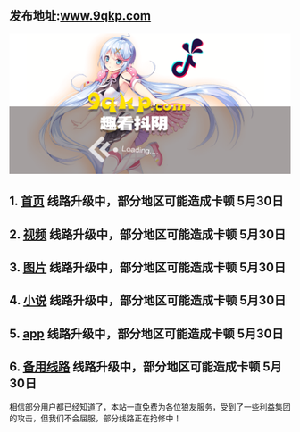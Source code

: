 ## 发布地址:www.9qkp.com

 [ ![Image](bg.png)](http://app.9qkp.com)

## 1.  [首页](http://susen7.com)  线路升级中，部分地区可能造成卡顿 5月30日
## 2.  [视频](http://susen7.com/vod/type/id/1.html) 线路升级中，部分地区可能造成卡顿 5月30日
## 3.  [图片](http://susen7.com/art/type/id/2.html) 线路升级中，部分地区可能造成卡顿 5月30日
## 4.  [小说](http://susen7.com/art/type/id/3.html) 线路升级中，部分地区可能造成卡顿 5月30日
## 5.  [app](http://app.9qkp.com) 线路升级中，部分地区可能造成卡顿 5月30日
## 6.  [备用线路](http://vip.susen7.com) 线路升级中，部分地区可能造成卡顿 5月30日


相信部分用户都已经知道了，本站一直免费为各位狼友服务，受到了一些利益集团的攻击，但我们不会屈服，部分线路正在抢修中！
